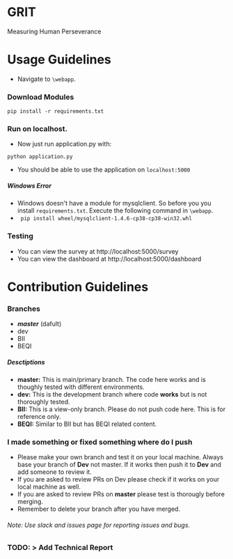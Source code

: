 # GRIT

Measuring Human Perseverance
# Usage Guidelines
- Navigate to `\webapp`.
### Download Modules
 ```
 pip install -r requirements.txt
 ```
### Run on localhost.
- Now just run application.py with:
```
python application.py
```
- You should be able to use the application on `localhost:5000`

##### Windows Error
- Windows doesn't have a module for mysqlclient. So before you you install `requirements.txt`. Execute the following command in `\webapp`.
- ``` pip install wheel/mysqlclient-1.4.6-cp38-cp38-win32.whl```

### Testing
- You can view the survey at http://localhost:5000/survey
- You can view the dashboard at http://localhost:5000/dashboard

# Contribution Guidelines

### Branches
- ***master*** (dafult)
- dev
- BII
- BEQI

##### Desctiptions 

- **master:** This is main/primary branch. The code here works and is thoughly tested with different environments. 
- **dev:** This is the development branch where code **works** but is not thoroughly tested.
- **BII:** This is a view-only branch. Please do not push code here. This is for reference only.
- **BEQI:** Similar to BII but has BEQI related content.


### I made something or fixed something where do I push

- Please make your own branch and test it on your local machine. Always base your branch of **Dev** not master. If it works then push it to **Dev** and add someone to review it. 
- If you are asked to review PRs on Dev please check if it works on your local machine as well.
- If you are asked to review PRs on **master** please test is thorougly before merging.
- Remember to delete your branch after you have merged.

###### Note: Use slack and issues page for reporting issues and bugs.


### TODO: > Add Technical Report 
